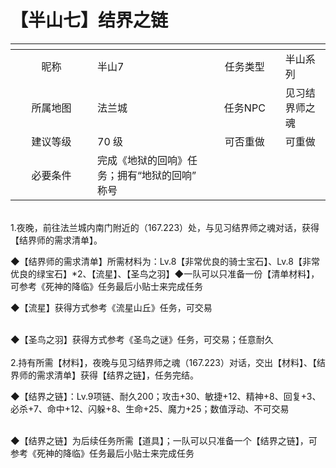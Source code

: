 # 【半山七】结界之链

<table data-header-hidden><thead><tr><th width="115" align="center"></th><th></th><th width="98" align="center"></th><th></th></tr></thead><tbody><tr><td align="center">昵称</td><td>半山7</td><td align="center">任务类型</td><td>半山系列</td></tr><tr><td align="center">所属地图</td><td>法兰城</td><td align="center">任务NPC</td><td>见习结界师之魂</td></tr><tr><td align="center">建议等级</td><td>70 级</td><td align="center">可否重做</td><td>可重做</td></tr><tr><td align="center">必要条件</td><td>完成《地狱的回响》任务；拥有“地狱的回响” 称号</td><td align="center"></td><td></td></tr></tbody></table>

\
1.夜晚，前往法兰城内南门附近的（167.223）处，与见习结界师之魂对话，获得【结界师的需求清单】。

◆【结界师的需求清单】所需材料为：Lv.8【非常优良的骑士宝石】、Lv.8【非常优良的绿宝石】\*2、【流星】、【圣鸟之羽】◆一队可以只准备一份【清单材料】，可参考《死神的降临》任务最后小贴士来完成任务

◆【流星】获得方式参考《流星山丘》任务，可交易

\
◆【圣鸟之羽】获得方式参考《圣鸟之谜》任务，可交易；任意耐久\
\
2.持有所需【材料】，夜晚与见习结界师之魂（167.223）对话，交出【材料】、【结界师的需求清单】获得【结界之链】，任务完结。

◆【结界之链】：Lv.9项链、耐久200；攻击+30、敏捷+12、精神+8、回复+3、必杀+7、命中+12、闪躲+8、生命+25、魔力+25；数值浮动、不可交易

\
◆【结界之链】为后续任务所需【道具】；一队可以只准备一个【结界之链】，可参考《死神的降临》任务最后小贴士来完成任务

